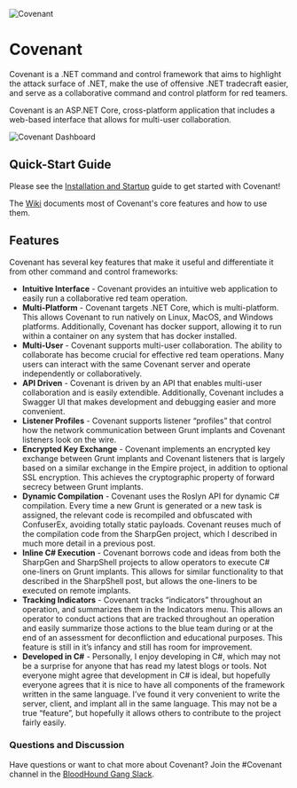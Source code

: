 ![Covenant](https://raw.githubusercontent.com/wiki/cobbr/Covenant/covenant.png)

# Covenant

Covenant is a .NET command and control framework that aims to highlight the attack surface of .NET, make the use of offensive .NET tradecraft easier, and serve as a collaborative command and control platform for red teamers.

Covenant is an ASP.NET Core, cross-platform application that includes a web-based interface that allows for multi-user collaboration.

![Covenant Dashboard](https://github.com/cobbr/Covenant/wiki/images/covenant-gui-dashboard.png)

## Quick-Start Guide

Please see the [Installation and Startup](https://github.com/cobbr/Covenant/wiki/Installation-And-Startup) guide to get started with Covenant!

The [Wiki](https://github.com/cobbr/Covenant/wiki) documents most of Covenant's core features and how to use them.

## Features

Covenant has several key features that make it useful and differentiate it from other command and control frameworks:

* **Intuitive Interface** - Covenant provides an intuitive web application to easily run a collaborative red team operation.
* **Multi-Platform** - Covenant targets .NET Core, which is multi-platform. This allows Covenant to run natively on Linux, MacOS, and Windows platforms. Additionally, Covenant has docker support, allowing it to run within a container on any system that has docker installed.
* **Multi-User** - Covenant supports multi-user collaboration. The ability to collaborate has become crucial for effective red team operations. Many users can interact with the same Covenant server and operate independently or collaboratively.
* **API Driven** - Covenant is driven by an API that enables multi-user collaboration and is easily extendible. Additionally, Covenant includes a Swagger UI that makes development and debugging easier and more convenient.
* **Listener Profiles** - Covenant supports listener “profiles” that control how the network communication between Grunt implants and Covenant listeners look on the wire.
* **Encrypted Key Exchange** - Covenant implements an encrypted key exchange between Grunt implants and Covenant listeners that is largely based on a similar exchange in the Empire project, in addition to optional SSL encryption. This achieves the cryptographic property of forward secrecy between Grunt implants.
* **Dynamic Compilation** - Covenant uses the Roslyn API for dynamic C# compilation. Every time a new Grunt is generated or a new task is assigned, the relevant code is recompiled and obfuscated with ConfuserEx, avoiding totally static payloads. Covenant reuses much of the compilation code from the SharpGen project, which I described in much more detail in a previous post.
* **Inline C# Execution** - Covenant borrows code and ideas from both the SharpGen and SharpShell projects to allow operators to execute C# one-liners on Grunt implants. This allows for similar functionality to that described in the SharpShell post, but allows the one-liners to be executed on remote implants.
* **Tracking Indicators** - Covenant tracks “indicators” throughout an operation, and summarizes them in the Indicators menu. This allows an operator to conduct actions that are tracked throughout an operation and easily summarize those actions to the blue team during or at the end of an assessment for deconfliction and educational purposes. This feature is still in it’s infancy and still has room for improvement.
* **Developed in C#** - Personally, I enjoy developing in C#, which may not be a surprise for anyone that has read my latest blogs or tools. Not everyone might agree that development in C# is ideal, but hopefully everyone agrees that it is nice to have all components of the framework written in the same language. I’ve found it very convenient to write the server, client, and implant all in the same language. This may not be a true “feature”, but hopefully it allows others to contribute to the project fairly easily.

### Questions and Discussion

Have questions or want to chat more about Covenant? Join the #Covenant channel in the [BloodHound Gang Slack](https://bloodhoundgang.herokuapp.com/).

